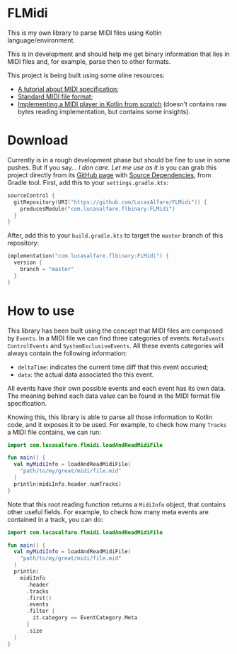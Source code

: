 # FLMidi

This is my own library to parse MIDI files using Kotlin language/environment.

This is in development and should help me get binary information that lies in MIDI files and, for example, parse then to other formats.

This project is being built using some oline resources:
- [A tutorial about MIDI specification](https://www.mobilefish.com/tutorials/midi/midi_quickguide_specification.html);
- [Standard MIDI file format](http://www.music.mcgill.ca/~ich/classes/mumt306/StandardMIDIfileformat.html);
- [Implementing a MIDI player in Kotlin from scratch](https://livecoding-recipes.github.io/midi/kotlin/tracker/2022/08/01/implementing-a-midi-tracker-in-kotlin.html) (doesn't contains raw bytes reading implementation, but contains some insights).

# Download

Currently is in a rough development phase but should be fine to use in some pushes. But if you say... _I don care. Let me use as it is_ you can grab this project directly from its [GitHub page](https://github.com/LucasAlfare/FLMidi) with [Source Dependencies](https://blog.gradle.org/introducing-source-dependencies), from Gradle tool. First, add this to your `settings.gradle.kts`:

```kotlin
sourceControl {
  gitRepository(URI("https://github.com/LucasAlfare/FLMidi")) {
    producesModule("com.lucasalfare.flbinary:FLMidi")
  }
}
```

After, add this to your `build.gradle.kts` to target the `master` branch of this repository:

```kotlin
implementation("com.lucasalfare.flbinary:FLMidi") {
  version {
    branch = "master"
  }
}
```

# How to use

This library has been built using the concept that MIDI files are composed by `Events`. In a MIDI file we can find three categories of events: `MetaEvents` `ControlEvents` and `SystemExclusiveEvents`. All these events categories will always contain the following information:

- `deltaTime`: indicates the current time diff that this event occuried;
- `data`: the actual data associated tho this event.

All events have their own possible events and each event has its own data. The meaning behind each data value can be found in the MIDI format file specification.

Knowing this, this library is able to parse all those information to Kotlin code, and it exposes it to be used. For example, to check how many `Tracks` a MIDI file contains, we can run:
```kotlin
import com.lucasalfare.flmidi.loadAndReadMidiFile

fun main() {
  val myMidiInfo = loadAndReadMidiFile(
    "path/to/my/great/midi/file.mid"
  )
  println(midiInfo.header.numTracks)
}
```

Note that this root reading function returns a `MidiInfo` object, that contains other useful fields. For example, to check how many meta events are contained in a track, you can do:

```kotlin
import com.lucasalfare.flmidi.loadAndReadMidiFile

fun main() {
  val myMidiInfo = loadAndReadMidiFile(
    "path/to/my/great/midi/file.mid"
  )
  println(
    midiInfo
      .header
      .tracks
      .first()
      .events
      .filter {
        it.category == EventCategory.Meta
      }
      .size
  )
}
```